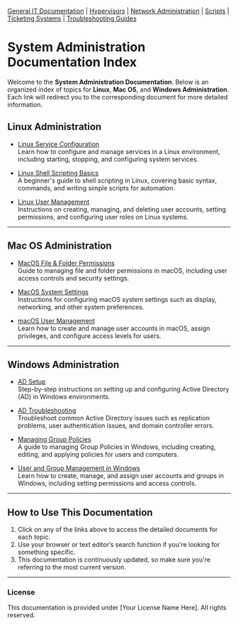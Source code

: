 [General IT Documentation](../README.md) | [Hypervisors](../Hypervisors/README.md) | [Network Administration](../Network%20Administration/Network%20Configuration%20Basics.md) | [Scripts](../Scripts/README.md) | [Ticketing Systems](../Ticketing%20Systems/README.md) | [Troubleshooting Guides](../Troubleshooting%20Guides/IT%20Troubleshooting%20Documentation.md)
# System Administration Documentation Index

Welcome to the **System Administration Documentation**. Below is an organized index of topics for **Linux**, **Mac OS**, and **Windows Administration**. Each link will redirect you to the corresponding document for more detailed information.

## Linux Administration

- [Linux Service Configuration](Linux%20Administration/Linux%20Service%20Configuration.md)  
  Learn how to configure and manage services in a Linux environment, including starting, stopping, and configuring system services.
  
- [Linux Shell Scripting Basics](../Scripts/Bash/Bash%20Scripting%20Examples.md)  
  A beginner's guide to shell scripting in Linux, covering basic syntax, commands, and writing simple scripts for automation.

- [Linux User Management](Linux%20Administration/Linux%20User%20Management.md)  
  Instructions on creating, managing, and deleting user accounts, setting permissions, and configuring user roles on Linux systems.

---

## Mac OS Administration

- [MacOS File & Folder Permissions](Mac%20OS%20Administration/MacOS%20File%20&%20Folder%20Permissions.md)  
  Guide to managing file and folder permissions in macOS, including user access controls and security settings.

- [MacOS System Settings](Mac%20OS%20Administration/MacOS%20System%20Settings.md)  
  Instructions for configuring macOS system settings such as display, networking, and other system preferences.

- [macOS User Management](Mac%20OS%20Administration/macOS%20User%20Management.md)  
  Learn how to create and manage user accounts in macOS, assign privileges, and configure access levels for users.

---

## Windows Administration

- [AD Setup](Windows%20Administration/AD%20Setup.md)  
  Step-by-step instructions on setting up and configuring Active Directory (AD) in Windows environments.

- [AD Troubleshooting](Windows%20Administration/AD%20Troubleshooting.md)  
  Troubleshoot common Active Directory issues such as replication problems, user authentication issues, and domain controller errors.

- [Managing Group Policies](Windows%20Administration/Managing%20Group%20Policies.md)  
  A guide to managing Group Policies in Windows, including creating, editing, and applying policies for users and computers.

- [User and Group Management in Windows](Windows%20Administration/User%20and%20Group%20Management%20in%20Windows.md)  
  Learn how to create, manage, and assign user accounts and groups in Windows, including setting permissions and access controls.

---


## How to Use This Documentation

1. Click on any of the links above to access the detailed documents for each topic.
2. Use your browser or text editor’s search function if you're looking for something specific.
3. This documentation is continuously updated, so make sure you're referring to the most current version.

---

### License

This documentation is provided under [Your License Name Here]. All rights reserved.
